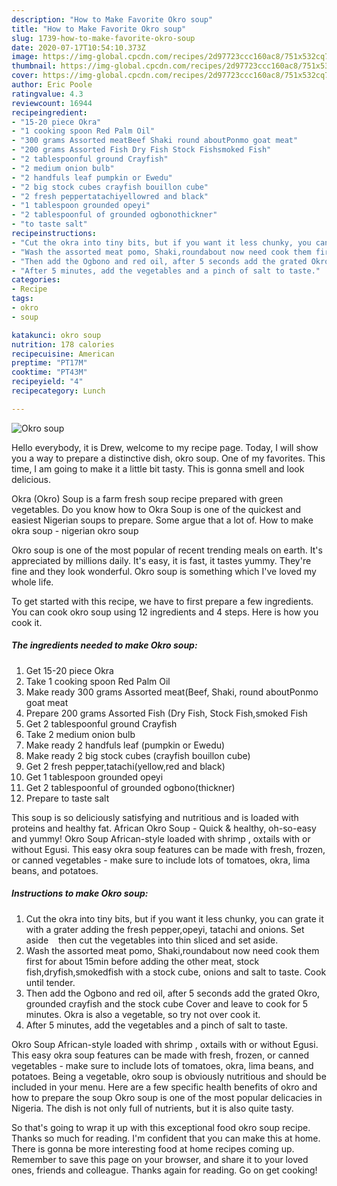 ```yaml
---
description: "How to Make Favorite Okro soup"
title: "How to Make Favorite Okro soup"
slug: 1739-how-to-make-favorite-okro-soup
date: 2020-07-17T10:54:10.373Z
image: https://img-global.cpcdn.com/recipes/2d97723ccc160ac8/751x532cq70/okro-soup-recipe-main-photo.jpg
thumbnail: https://img-global.cpcdn.com/recipes/2d97723ccc160ac8/751x532cq70/okro-soup-recipe-main-photo.jpg
cover: https://img-global.cpcdn.com/recipes/2d97723ccc160ac8/751x532cq70/okro-soup-recipe-main-photo.jpg
author: Eric Poole
ratingvalue: 4.3
reviewcount: 16944
recipeingredient:
- "15-20 piece Okra"
- "1 cooking spoon Red Palm Oil"
- "300 grams Assorted meatBeef Shaki round aboutPonmo goat meat"
- "200 grams Assorted Fish Dry Fish Stock Fishsmoked Fish"
- "2 tablespoonful ground Crayfish"
- "2 medium onion bulb"
- "2 handfuls leaf pumpkin or Ewedu"
- "2 big stock cubes crayfish bouillon cube"
- "2 fresh peppertatachiyellowred and black"
- "1 tablespoon grounded opeyi"
- "2 tablespoonful of grounded ogbonothickner"
- "to taste salt"
recipeinstructions:
- "Cut the okra into tiny bits, but if you want it less chunky, you can grate it with a grater adding the fresh pepper,opeyi, tatachi and onions. Set aside    then cut the vegetables into thin sliced and set aside."
- "Wash the assorted meat pomo, Shaki,roundabout now need cook them first for about 15min before adding the other meat, stock fish,dryfish,smokedfish with a stock cube, onions and salt to taste. Cook until tender."
- "Then add the Ogbono and red oil, after 5 seconds add the grated Okro, grounded crayfish and the stock cube Cover and leave to cook for 5 minutes. Okra is also a vegetable, so try not over cook it."
- "After 5 minutes, add the vegetables and a pinch of salt to taste."
categories:
- Recipe
tags:
- okro
- soup

katakunci: okro soup 
nutrition: 178 calories
recipecuisine: American
preptime: "PT17M"
cooktime: "PT43M"
recipeyield: "4"
recipecategory: Lunch

---
```



![Okro soup](https://img-global.cpcdn.com/recipes/2d97723ccc160ac8/751x532cq70/okro-soup-recipe-main-photo.jpg)

Hello everybody, it is Drew, welcome to my recipe page. Today, I will show you a way to prepare a distinctive dish, okro soup. One of my favorites. This time, I am going to make it a little bit tasty. This is gonna smell and look delicious.

Okra (Okro) Soup is a farm fresh soup recipe prepared with green vegetables. Do you know how to Okra Soup is one of the quickest and easiest Nigerian soups to prepare. Some argue that a lot of. How to make okra soup - nigerian okro soup

Okro soup is one of the most popular of recent trending meals on earth. It's appreciated by millions daily. It's easy, it is fast, it tastes yummy. They're fine and they look wonderful. Okro soup is something which I've loved my whole life.


To get started with this recipe, we have to first prepare a few ingredients. You can cook okro soup using 12 ingredients and 4 steps. Here is how you cook it.

<!--inarticleads1-->

##### The ingredients needed to make Okro soup:

1. Get 15-20 piece Okra
1. Take 1 cooking spoon Red Palm Oil
1. Make ready 300 grams Assorted meat(Beef, Shaki, round aboutPonmo goat meat
1. Prepare 200 grams Assorted Fish (Dry Fish, Stock Fish,smoked Fish
1. Get 2 tablespoonful ground Crayfish
1. Take 2 medium onion bulb
1. Make ready 2 handfuls leaf (pumpkin or Ewedu)
1. Make ready 2 big stock cubes (crayfish bouillon cube)
1. Get 2 fresh pepper,tatachi(yellow,red and black)
1. Get 1 tablespoon grounded opeyi
1. Get 2 tablespoonful of grounded ogbono(thickner)
1. Prepare to taste salt


This soup is so deliciously satisfying and nutritious and is loaded with proteins and healthy fat. African Okro Soup - Quick &amp; healthy, oh-so-easy and yummy! Okro Soup African-style loaded with shrimp , oxtails with or without Egusi. This easy okra soup features can be made with fresh, frozen, or canned vegetables - make sure to include lots of tomatoes, okra, lima beans, and potatoes. 

<!--inarticleads2-->

##### Instructions to make Okro soup:

1. Cut the okra into tiny bits, but if you want it less chunky, you can grate it with a grater adding the fresh pepper,opeyi, tatachi and onions. Set aside    then cut the vegetables into thin sliced and set aside.
1. Wash the assorted meat pomo, Shaki,roundabout now need cook them first for about 15min before adding the other meat, stock fish,dryfish,smokedfish with a stock cube, onions and salt to taste. Cook until tender.
1. Then add the Ogbono and red oil, after 5 seconds add the grated Okro, grounded crayfish and the stock cube Cover and leave to cook for 5 minutes. Okra is also a vegetable, so try not over cook it.
1. After 5 minutes, add the vegetables and a pinch of salt to taste.


Okro Soup African-style loaded with shrimp , oxtails with or without Egusi. This easy okra soup features can be made with fresh, frozen, or canned vegetables - make sure to include lots of tomatoes, okra, lima beans, and potatoes. Being a vegetable, okro soup is obviously nutritious and should be included in your menu. Here are a few specific health benefits of okro and how to prepare the soup Okro soup is one of the most popular delicacies in Nigeria. The dish is not only full of nutrients, but it is also quite tasty. 

So that's going to wrap it up with this exceptional food okro soup recipe. Thanks so much for reading. I'm confident that you can make this at home. There is gonna be more interesting food at home recipes coming up. Remember to save this page on your browser, and share it to your loved ones, friends and colleague. Thanks again for reading. Go on get cooking!
